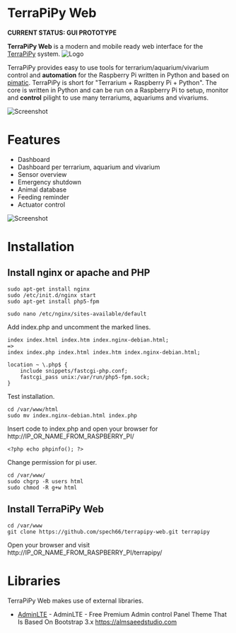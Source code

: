 # TerraPiPy Web
**CURRENT STATUS: GUI PROTOTYPE**

**TerraPiPy Web** is a modern and mobile ready web interface for the [TerraPiPy](https://github.com/spech66/terrapipy) system. ![Logo](https://github.com/spech66/terrapipy-web/blob/master/images/logo.png)

TerraPiPy provides easy to use tools for terrarium/aquarium/vivarium control and **automation** for the Raspberry Pi written in Python and based on [pimatic](https://github.com/pimatic/pimatic). TerraPiPy is short for "Terrarium + Raspberry Pi + Python". The core is written in Python and can be run on a Raspberry Pi to setup, monitor and **control** pilight to use many terrariums, aquariums and vivariums.

![Screenshot](https://github.com/spech66/terrapipy-web/blob/master/images/screenshot_001.png)

# Features
* Dashboard
* Dashboard per terrarium, aquarium and vivarium
* Sensor overview
* Emergency shutdown
* Animal database
* Feeding reminder
* Actuator control

![Screenshot](https://github.com/spech66/terrapipy-web/blob/master/images/screenshot_002.png)

# Installation
## Install nginx or apache and PHP
    sudo apt-get install nginx
    sudo /etc/init.d/nginx start
    sudo apt-get install php5-fpm
    
    sudo nano /etc/nginx/sites-available/default

Add index.php and uncomment the marked lines.

    index index.html index.htm index.nginx-debian.html;
    =>
    index index.php index.html index.htm index.nginx-debian.html;

    location ~ \.php$ {
        include snippets/fastcgi-php.conf;
        fastcgi_pass unix:/var/run/php5-fpm.sock;
    }
    
Test installation.

    cd /var/www/html
    sudo mv index.nginx-debian.html index.php

Insert code to index.php and open your browser for http://IP_OR_NAME_FROM_RASPBERRY_PI/

    <?php echo phpinfo(); ?>

Change permission for pi user.

    cd /var/www/
    sudo chgrp -R users html
    sudo chmod -R g+w html

## Install TerraPiPy Web

    cd /var/www
    git clone https://github.com/spech66/terrapipy-web.git terrapipy
    
Open your browser and visit http://IP_OR_NAME_FROM_RASPBERRY_PI/terrapipy/

# Libraries
TerraPiPy Web makes use of external libraries.
* [AdminLTE](https://github.com/almasaeed2010/AdminLTE) - AdminLTE - Free Premium Admin control Panel Theme That Is Based On Bootstrap 3.x https://almsaeedstudio.com
